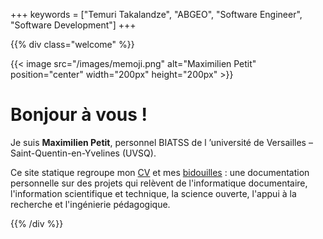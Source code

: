 +++
keywords = ["Temuri Takalandze", "ABGEO", "Software Engineer", "Software Development"]
+++

{{% div class="welcome" %}}

{{< image src="/images/memoji.png" alt="Maximilien Petit" position="center" width="200px" height="200px" >}}

# Bonjour à vous !

Je suis **Maximilien Petit**, personnel BIATSS de l ’université de Versailles – Saint-Quentin-en-Yvelines (UVSQ).

Ce site statique regroupe mon [CV](/cv) et mes [bidouilles](/blog) : une documentation personnelle sur des projets qui relèvent de l'informatique documentaire, l'information scientifique et technique, la science ouverte, l'appui à la recherche et l'ingénierie pédagogique.




{{% /div %}}